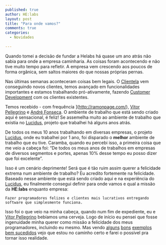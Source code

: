 ```yaml
---
published: true
author: HE:labs
layout: post
title: "Para onde vamos?"
comments: true
categories:
  - Novidades
     
---
```


Quando tomei a decisão de fundar a Helabs há quase um ano atrás não sabia para onde a empresa caminharia. As coisas foram acontecendo e não tive muito tempo para refletir. A empresa vem crescendo aos poucos de forma orgânica, sem saltos maiores do que nossas próprias pernas.

Nas últimas semanas aconteceram coisas bem legais. O [Clientela](http://clientela.com.br/) vem conseguindo novos clientes, temos avançado em funcionalidades importantes e estamos trabalhando pró-ativamente, fazendo [Customer Development](http://www.slideshare.net/venturehacks/customer-development-methodology-presentation) com os clientes existentes.

Temos recebido - com frequência ](http://ramonpage.com/), [Vitor Pellegrino](http://vp.blog.br/) e [André Fonseca](http://metronus.com/blog/). O ambiente de trabalho que está sendo criado aqui é sensacional, é feliz! Se assemelha muito ao ambiente de trabalho que existia no [Lucidus](http://blog.improveit.com.br/articles/2007/05/15/xp-rio-conheca-o-projeto-xp-do-grupo-santa-isabel), projeto que trabalhei há alguns anos atrás.

De todos os meus 10 anos trabalhando em diversas empresas, o projeto [Lucidus](http://blog.improveit.com.br/articles/2007/05/15/xp-rio-conheca-o-projeto-xp-do-grupo-santa-isabel), onde eu trabalhei por 1 ano, foi disparado o **melhor** ambiente de trabalho que eu tive. Caramba, quando eu percebi isso, a primeira coisa que me veio a cabeça foi: “De todos os meus anos de trabalhos em empresas de diversos segmentos e portes, apenas 10% desse tempo eu posso dizer que foi excelente”.

Isso é um cenário deprimente! Será que é tão ruim assim querer a felicidade extrema num ambiente de trabalho? Eu acredito fortemente na felicidade. Baseado nesse ambiente que está sendo criado aqui e na experiência do [Lucidus](http://blog.improveit.com.br/articles/2007/05/15/xp-rio-conheca-o-projeto-xp-do-grupo-santa-isabel), eu finalmente consegui definir para onde vamos e qual a missão da **HE:labs** enquanto empresa:

    Fazer programadores felizes e clientes mais lucrativos entregando software que simplesmente funciona.

Isso foi o que veio na minha cabeça, quando num fim de expediente, eu e [Vitor Pellegrino](http://vp.blog.br/) bebíamos uma cerveja. Logo de início eu pensei que fosse ingenuidade minha querer como missão a felicidade dos meus programadores, incluindo eu mesmo. Mas vendo [alguns](http://www.slideshare.net/JoshuaKerievsky/priorizando-a-felicidade) [bons](http://vimeo.com/26250530) [exemplos](http://tom.preston-werner.com/2010/10/18/optimize-for-happiness.html) [bem sucedidos](http://gettingreal.37signals.com/ch10_Optimize_for_Happiness.php) vejo que estou no caminho certo e farei o possível pra tornar isso realidade.
